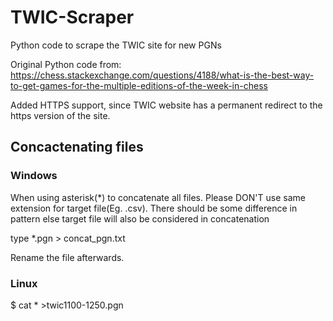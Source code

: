 # TWIC-Scraper
Python code to scrape the TWIC site for new PGNs


Original Python code from:
https://chess.stackexchange.com/questions/4188/what-is-the-best-way-to-get-games-for-the-multiple-editions-of-the-week-in-chess

Added HTTPS support, since TWIC website has a permanent redirect to the https version of the site.

## Concactenating files

### Windows

When using asterisk(*) to concatenate all files. Please DON'T use same extension for target file(Eg. .csv). There should be some difference in pattern else target file will also be considered in concatenation

type *.pgn > concat_pgn.txt 

Rename the file afterwards.

### Linux 

$ cat * >twic1100-1250.pgn

